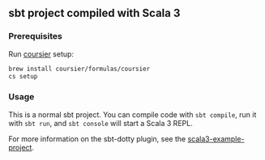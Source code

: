 ## sbt project compiled with Scala 3

### Prerequisites

Run [coursier](https://get-coursier.io/docs/cli-overview) setup:

```bash
brew install coursier/formulas/coursier
cs setup
```

### Usage

This is a normal sbt project. You can compile code with `sbt compile`, run it with `sbt run`, and `sbt console` will start a Scala 3 REPL.

For more information on the sbt-dotty plugin, see the
[scala3-example-project](https://github.com/scala/scala3-example-project/blob/main/README.md).
